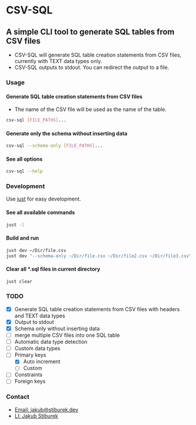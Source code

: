 # CSV-SQL
## A simple CLI tool to generate SQL tables from CSV files

- CSV-SQL will generate SQL table creation statements from CSV files, currently with TEXT data types only.
- CSV-SQL outputs to stdout. You can redirect the output to a file.

### Usage
#### Generate SQL table creation statements from CSV files
- The name of the CSV file will be used as the name of the table.
```bash
csv-sql [FILE_PATHS]...
```

#### Generate only the schema without inserting data
```bash
csv-sql --schema-only [FILE_PATHS]...
```

#### See all options
```bash
csv-sql --help
```

### Development
Use [just](https://github.com/casey/just) for easy development.
#### See all available commands
```bash
just -l
``` 
#### Build and run
```bash
just dev ~/Dir/file.csv
just dev "--schema-only ~/Dir/file.csv ~/Dir/file2.csv ~/Dir/file3.csv"
```
#### Clear all *.sql files in current directory
```bash
just clear
```

### TODO
- [x] Generate SQL table creation statements from CSV files with headers and TEXT data types
- [x] Output to stdout
- [x] Schema only without inserting data
- [ ] merge multiple CSV files into one SQL table
- [ ] Automatic data type detection
- [ ] Custom data types
- [ ] Primary keys
  - [x] Auto increment
  - [ ] Custom
- [ ] Constraints
- [ ] Foreign keys

### Contact
- [Email: jakub@stiburek.dev](mailto:jakub@stiburek.dev)
- [LI: Jakub Stiburek](https://www.linkedin.com/in/jakubstiburekdev/)
